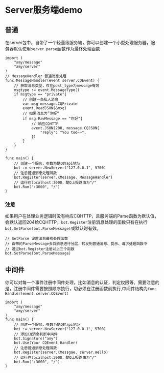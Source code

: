 # Server服务端demo
## 普通
在server包中，自带了一个轻量级服务端，你可以创建一个小型处理服务器，服务器默认使用`server.parse`函数作为最终处理函数
```golang
import (
    "amy/message"
    "amy/server"
)
// MessageHandler 普通消息处理
func MessageHandler(event server.CQEvent) {
    // 获取消息类型，仅在post_type为message有效
    msgtype := event.MessageType()
    if msgtype == "private"{
        // 创建一条私人消息
        var msg message.CQPrivate
        event.ReadJSON(&msg)
        // 如果消息为”你好“
        if msg.RawMessage == "你好"{
            // 响应CQHTTP
            event.JSON(200, message.CQJSON{
                "reply": "You too~~",
            })
        }
    }
}

func main() {
    // 创建一个服务，参数为酷Q的api地址
    bot := server.NewServer("127.0.0.1", 5700)
    // 注册普通消息处理函数
    bot.Register(server.KMessage, MessageHandler)
    // 运行在localhost:3000，酷Q上报路由为"/"
    bot.Run(":3000", "/")
}
```
### 注意
如果用户在处理业务逻辑时没有响应CQHTTP，且服务端的Parse函数为默认值，会默认返回204给CQHTTP。`bot.Register`注册消息处理的函数只有在执行`bot.SetParse(bot.ParseMessage)`或默认时有效。
```golang
// SetParse 设置消息最初处理函数
// 自带的ParseMessage会将消息进行分层，转发到普通消息、提示、请求处理函数中
// 通过bot.Register注册以上三个函数
bot.SetParse(bot.ParseMessage)
```
## 中间件
你可以对每一个事件注册中间件处理，比如消息的认证，判定权限等，需要注意的是，注册中间件需要按照顺序执行，切必须在注册函数前执行,中间件结构为`func Handler(event server.CQEvent)`
```golang
import (
    "amy/message"
    "amy/server"
)
func main() {
    // 创建一个服务，参数为酷Q的api地址
    bot := server.NewServer("127.0.0.1", 5700)
    // 添加CQ消息判断中间件    
    bot.Signature("amy")
    bot.Use(Your CQEvent Handler)
    // 注册普通消息处理函数
    bot.Register(server.KMessgae, server.Hello)
    // 运行在localhost:3000，酷Q上报路由为"/"
    bot.Run(":3000", "/")
}
```